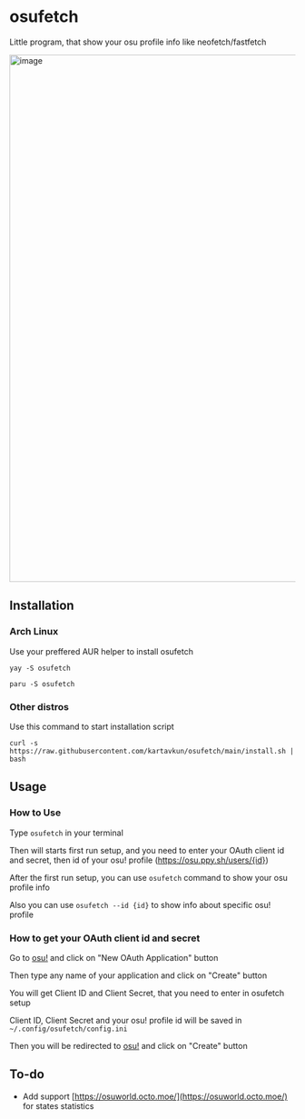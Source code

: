 # osufetch
Little program, that show your osu profile info like neofetch/fastfetch

<img width="657" height="928" alt="image" src="https://github.com/user-attachments/assets/a67844c6-0014-43cd-9f4e-1418bdf039d5" />

## Installation

### Arch Linux
Use your preffered AUR helper to install osufetch
```
yay -S osufetch
```
```
paru -S osufetch
```

### Other distros
Use this command to start installation script
```
curl -s https://raw.githubusercontent.com/kartavkun/osufetch/main/install.sh | bash
```

## Usage

### How to Use
Type `osufetch` in your terminal

Then will starts first run setup, and you need to enter your OAuth client id and secret, then id of your osu! profile (https://osu.ppy.sh/users/{id})

After the first run setup, you can use `osufetch` command to show your osu profile info

Also you can use `osufetch --id {id}` to show info about specific osu! profile

### How to get your OAuth client id and secret
Go to [osu!](https://osu.ppy.sh/home/account/edit) and click on "New OAuth Application" button

Then type any name of your application and click on "Create" button

You will get Client ID and Client Secret, that you need to enter in osufetch setup

Client ID, Client Secret and your osu! profile id will be saved in `~/.config/osufetch/config.ini`

Then you will be redirected to [osu!](https://osu.ppy.sh/oauth/applications) and click on "Create" button

## To-do
- Add support [https://osuworld.octo.moe/](https://osuworld.octo.moe/) for states statistics
